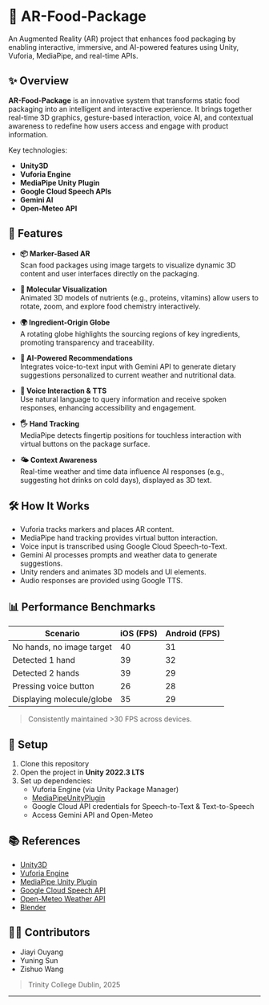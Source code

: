 # 🥫 AR-Food-Package

An Augmented Reality (AR) project that enhances food packaging by enabling interactive, immersive, and AI-powered features using Unity, Vuforia, MediaPipe, and real-time APIs.

## ✨ Overview

**AR-Food-Package** is an innovative system that transforms static food packaging into an intelligent and interactive experience. It brings together real-time 3D graphics, gesture-based interaction, voice AI, and contextual awareness to redefine how users access and engage with product information.

Key technologies:
- **Unity3D**
- **Vuforia Engine**
- **MediaPipe Unity Plugin**
- **Google Cloud Speech APIs**
- **Gemini AI**
- **Open-Meteo API**

## 🎯 Features

- **📦 Marker-Based AR**  
  Scan food packages using image targets to visualize dynamic 3D content and user interfaces directly on the packaging.

- **🧬 Molecular Visualization**  
  Animated 3D models of nutrients (e.g., proteins, vitamins) allow users to rotate, zoom, and explore food chemistry interactively.

- **🌍 Ingredient-Origin Globe**  
  A rotating globe highlights the sourcing regions of key ingredients, promoting transparency and traceability.

- **🧠 AI-Powered Recommendations**  
  Integrates voice-to-text input with Gemini API to generate dietary suggestions personalized to current weather and nutritional data.

- **💬 Voice Interaction & TTS**  
  Use natural language to query information and receive spoken responses, enhancing accessibility and engagement.

- **🖐️ Hand Tracking**  
  MediaPipe detects fingertip positions for touchless interaction with virtual buttons on the package surface.

- **🌤️ Context Awareness**  
  Real-time weather and time data influence AI responses (e.g., suggesting hot drinks on cold days), displayed as 3D text.

## 🛠️ How It Works

- Vuforia tracks markers and places AR content.
- MediaPipe hand tracking provides virtual button interaction.
- Voice input is transcribed using Google Cloud Speech-to-Text.
- Gemini AI processes prompts and weather data to generate suggestions.
- Unity renders and animates 3D models and UI elements.
- Audio responses are provided using Google TTS.

## 📊 Performance Benchmarks

| Scenario                        | iOS (FPS) | Android (FPS) |
|--------------------------------|-----------|----------------|
| No hands, no image target      | 40        | 31             |
| Detected 1 hand                | 39        | 32             |
| Detected 2 hands               | 39        | 29             |
| Pressing voice button          | 26        | 28             |
| Displaying molecule/globe      | 35        | 29             |

> Consistently maintained >30 FPS across devices.

## 🚀 Setup

1. Clone this repository
2. Open the project in **Unity 2022.3 LTS**
3. Set up dependencies:
   - Vuforia Engine (via Unity Package Manager)
   - [MediaPipeUnityPlugin](https://github.com/homuler/MediaPipeUnityPlugin)
   - Google Cloud API credentials for Speech-to-Text & Text-to-Speech
   - Access Gemini API and Open-Meteo

## 📚 References

- [Unity3D](https://unity.com/)
- [Vuforia Engine](https://developer.vuforia.com/)
- [MediaPipe Unity Plugin](https://github.com/homuler/MediaPipeUnityPlugin)
- [Google Cloud Speech API](https://cloud.google.com/speech-to-text)
- [Open-Meteo Weather API](https://open-meteo.com/)
- [Blender](https://www.blender.org/)

## 👩‍💻 Contributors

- Jiayi Ouyang  
- Yuning Sun  
- Zishuo Wang  

> Trinity College Dublin, 2025

---


